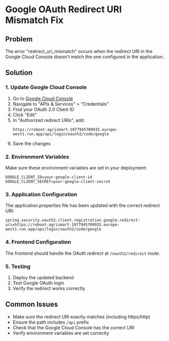 # Google OAuth Redirect URI Mismatch Fix

## Problem
The error "redirect_uri_mismatch" occurs when the redirect URI in the Google Cloud Console doesn't match the one configured in the application.

## Solution

### 1. Update Google Cloud Console
1. Go to [Google Cloud Console](https://console.cloud.google.com/)
2. Navigate to "APIs & Services" > "Credentials"
3. Find your OAuth 2.0 Client ID
4. Click "Edit"
5. In "Authorized redirect URIs", add:
   ```
   https://reboot-agrismart-1077945709935.europe-west1.run.app/api/login/oauth2/code/google
   ```
6. Save the changes

### 2. Environment Variables
Make sure these environment variables are set in your deployment:
```
GOOGLE_CLIENT_ID=your-google-client-id
GOOGLE_CLIENT_SECRET=your-google-client-secret
```

### 3. Application Configuration
The application.properties file has been updated with the correct redirect URI:
```properties
spring.security.oauth2.client.registration.google.redirect-uri=https://reboot-agrismart-1077945709935.europe-west1.run.app/api/login/oauth2/code/google
```

### 4. Frontend Configuration
The frontend should handle the OAuth redirect at `/oauth2/redirect` route.

### 5. Testing
1. Deploy the updated backend
2. Test Google OAuth login
3. Verify the redirect works correctly

## Common Issues
- Make sure the redirect URI exactly matches (including https/http)
- Ensure the path includes `/api` prefix
- Check that the Google Cloud Console has the correct URI
- Verify environment variables are set correctly
